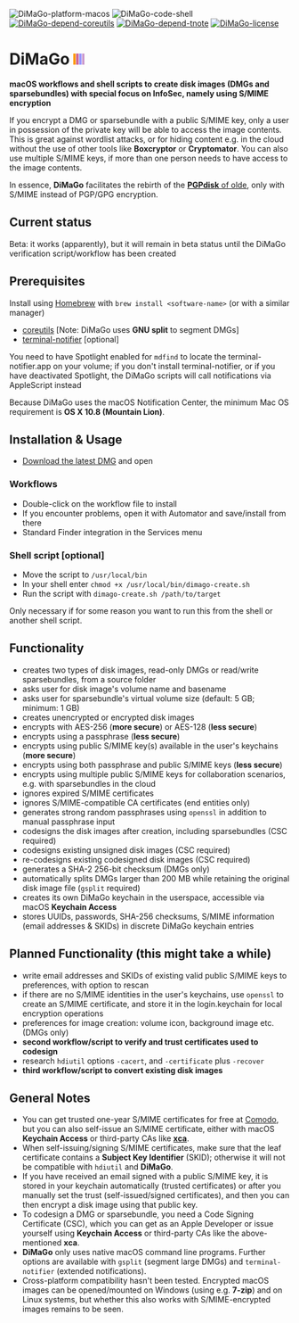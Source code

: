 ![DiMaGo-platform-macos](https://img.shields.io/badge/platform-macOS-lightgrey.svg)
![DiMaGo-code-shell](https://img.shields.io/badge/code-shell-yellow.svg)
[![DiMaGo-depend-coreutils](https://img.shields.io/badge/dependency-coreutils%208.25-green.svg)](https://www.gnu.org/software/coreutils)
[![DiMaGo-depend-tnote](https://img.shields.io/badge/dependency-terminal--notifier%201.6.3-green.svg)](https://github.com/alloy/terminal-notifier)
[![DiMaGo-license](http://img.shields.io/badge/license-MIT+-blue.svg)](https://github.com/JayBrown/DiMaGo/blob/master/license.md)

# DiMaGo <img src="https://github.com/JayBrown/DiMaGo/blob/master/img/jb-img.png" height="20px"/>
**macOS workflows and shell scripts to create disk images (DMGs and sparsebundles) with special focus on InfoSec, namely using S/MIME encryption**

If you encrypt a DMG or sparsebundle with a public S/MIME key, only a user in possession of the private key will be able to access the image contents. This is great against wordlist attacks, or for hiding content e.g. in the cloud without the use of other tools like **Boxcryptor** or **Cryptomator**. You can also use multiple S/MIME keys, if more than one person needs to have access to the image contents.

In essence, **DiMaGo** facilitates the rebirth of the [**PGPdisk** of olde](https://en.wikipedia.org/wiki/PGPDisk), only with S/MIME instead of PGP/GPG encryption.

## Current status
Beta: it works (apparently), but it will remain in beta status until the DiMaGo verification script/workflow has been created

## Prerequisites
Install using [Homebrew](http://brew.sh) with `brew install <software-name>` (or with a similar manager)

* [coreutils](https://www.gnu.org/software/coreutils) [Note: DiMaGo uses **GNU split** to segment DMGs]
* [terminal-notifier](https://github.com/alloy/terminal-notifier) [optional]

You need to have Spotlight enabled for `mdfind` to locate the terminal-notifier.app on your volume; if you don't install terminal-notifier, or if you have deactivated Spotlight, the DiMaGo scripts will call notifications via AppleScript instead

Because DiMaGo uses the macOS Notification Center, the minimum Mac OS requirement is **OS X 10.8 (Mountain Lion)**.

## Installation & Usage
* [Download the latest DMG](https://github.com/JayBrown/DiMaGo/releases) and open

### Workflows
* Double-click on the workflow file to install
* If you encounter problems, open it with Automator and save/install from there
* Standard Finder integration in the Services menu

### Shell script [optional]
* Move the script to `/usr/local/bin`
* In your shell enter `chmod +x /usr/local/bin/dimago-create.sh`
* Run the script with `dimago-create.sh /path/to/target`

Only necessary if for some reason you want to run this from the shell or another shell script.

## Functionality
* creates two types of disk images, read-only DMGs or read/write sparsebundles, from a source folder
* asks user for disk image's volume name and basename
* asks user for sparsebundle's virtual volume size (default: 5 GB; minimum: 1 GB)
* creates unencrypted or encrypted disk images
* encrypts with AES-256 (**more secure**) or AES-128 (**less secure**)
* encrypts using a passphrase (**less secure**)
* encrypts using public S/MIME key(s) available in the user's keychains (**more secure**)
* encrypts using both passphrase and public S/MIME keys (**less secure**)
* encrypts using multiple public S/MIME keys for collaboration scenarios, e.g. with sparsebundles in the cloud
* ignores expired S/MIME certificates
* ignores S/MIME-compatible CA certificates (end entities only)
* generates strong random passphrases using `openssl` in addition to manual passphrase input
* codesigns the disk images after creation, including sparsebundles (CSC required)
* codesigns existing unsigned disk images (CSC required)
* re-codesigns existing codesigned disk images (CSC required)
* generates a SHA-2 256-bit checksum (DMGs only)
* automatically splits DMGs larger than 200 MB while retaining the original disk image file (`gsplit` required)
* creates its own DiMaGo keychain in the userspace, accessible via macOS **Keychain Access**
* stores UUIDs, passwords, SHA-256 checksums, S/MIME information (email addresses & SKIDs) in discrete DiMaGo keychain entries

## Planned Functionality (this might take a while)
* write email addresses and SKIDs of existing valid public S/MIME keys to preferences, with option to rescan
* if there are no S/MIME identities in the user's keychains, use `openssl` to create an S/MIME certificate, and store it in the login.keychain for local encryption operations
* preferences for image creation: volume icon, background image etc. (DMGs only)
* **second workflow/script to verify and trust certificates used to codesign**
* research `hdiutil` options `-cacert`, and `-certificate` plus `-recover`
* **third workflow/script to convert existing disk images**

## General Notes
* You can get trusted one-year S/MIME certificates for free at [Comodo](https://www.comodo.com/home/email-security/free-email-certificate.php), but you can also self-issue an S/MIME certificate, either with macOS **Keychain Access** or third-party CAs like **[xca](https://sourceforge.net/projects/xca/)**.
* When self-issuing/signing S/MIME certificates, make sure that the leaf certificate contains a **Subject Key Identifier** (SKID); otherwise it will not be compatible with `hdiutil` and **DiMaGo**.
* If you have received an email signed with a public S/MIME key, it is stored in your keychain automatically (trusted certificates) or after you manually set the trust (self-issued/signed certificates), and then you can then encrypt a disk image using that public key.
* To codesign a DMG or sparsebundle, you need a Code Signing Certificate (CSC), which you can get as an Apple Developer or issue yourself using **Keychain Access** or third-party CAs like the above-mentioned **xca**.
* **DiMaGo** only uses native macOS command line programs. Further options are available with `gsplit` (segment large DMGs) and `terminal-notifier` (extended notifications).
* Cross-platform compatibility hasn't been tested. Encrypted macOS images can be opened/mounted on Windows (using e.g. **7-zip**) and on Linux systems, but whether this also works with S/MIME-encrypted images remains to be seen.
